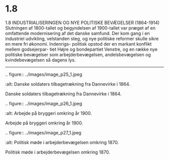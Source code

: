 # 1.8

1.8 
INDUSTRIALISERINGEN 
OG NYE POLITISKE 
BEVÆGELSER (1864-1914)
Slutningen af 1800-tallet og begyndelsen af 1900-tallet var 
præget af en omfattende modernisering af det danske samfund. 
Der kom gang i en industriel udvikling, velstanden steg, og nye 
politiske reformer skulle sikre en mere fri økonomi. Indenrigs-
politisk opstod der en markant konflikt mellem godsejerpar-
tiet Højre og bondepartiet Venstre, og en række nye politiske 
bevægelser som arbejderbevægelsen, andelsbevægelsen og 
kvindebevægelsen så dagens lys.


---

<!-- Figures extracted from nearby pages -->

.. figure:: ../images/image_p25_1.jpeg

   :alt: Danske soldaters tilbagetrækning fra Dannevirke i 1864.

   Danske soldaters tilbagetrækning fra Dannevirke i 1864.

.. figure:: ../images/image_p26_1.jpeg

   :alt: Arbejde på bryggeri omkring år 1900.

   Arbejde på bryggeri omkring år 1900.

.. figure:: ../images/image_p27_1.jpeg

   :alt: Politisk møde i arbejderbevægelsen omkring 1870.

   Politisk møde i arbejderbevægelsen omkring 1870.
